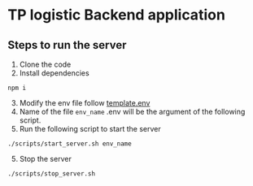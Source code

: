 # TP logistic Backend application

## Steps to run the server

1. Clone the code
2. Install dependencies

```
npm i
```

3. Modify the env file follow [template.env](./env/template.env)
4. Name of the file `env_name` .env will be the argument of the following script.
5. Run the following script to start the server

```
./scripts/start_server.sh env_name

```

5. Stop the server

```
./scripts/stop_server.sh

```
